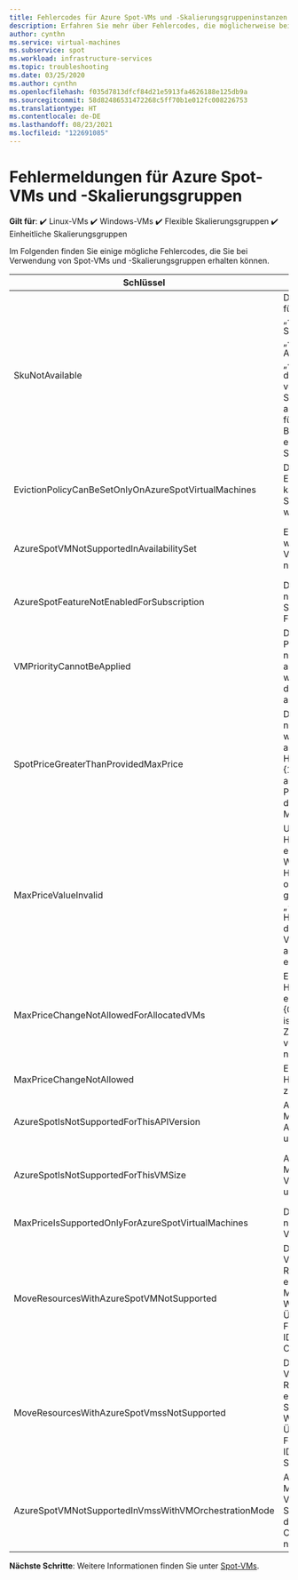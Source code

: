 ```yaml
---
title: Fehlercodes für Azure Spot-VMs und -Skalierungsgruppeninstanzen
description: Erfahren Sie mehr über Fehlercodes, die möglicherweise bei der Verwendung von Azure Spot Virtual Machines und Skalierungsgruppeninstanzen angezeigt werden.
author: cynthn
ms.service: virtual-machines
ms.subservice: spot
ms.workload: infrastructure-services
ms.topic: troubleshooting
ms.date: 03/25/2020
ms.author: cynthn
ms.openlocfilehash: f035d7813dfcf84d21e5913fa4626188e125db9a
ms.sourcegitcommit: 58d82486531472268c5ff70b1e012fc008226753
ms.translationtype: HT
ms.contentlocale: de-DE
ms.lasthandoff: 08/23/2021
ms.locfileid: "122691085"
---
```

# <a name="error-messages-for-azure-spot-virtual-machines-and-scale-sets"></a>Fehlermeldungen für Azure Spot-VMs und -Skalierungsgruppen

**Gilt für**: :heavy_check_mark: Linux-VMs :heavy_check_mark: Windows-VMs :heavy_check_mark: Flexible Skalierungsgruppen :heavy_check_mark: Einheitliche Skalierungsgruppen

Im Folgenden finden Sie einige mögliche Fehlercodes, die Sie bei Verwendung von Spot-VMs und -Skalierungsgruppen erhalten können.


| Schlüssel | `Message` | BESCHREIBUNG |
|-----|---------|-------------|
| SkuNotAvailable | Der angeforderte Tarif für die Ressource „\<resource\>“ ist im Speicherort „\<location\>“ für das Abonnement „\<subscriptionID\>“ derzeit nicht verfügbar. Versuchen Sie es mit einem anderen Tarif, oder führen Sie die Bereitstellung an einem anderen Standort durch. | An diesem Standort ist nicht genügend Azure Spot Virtual Machine-Kapazität vorhanden, um Ihre VM- oder Skalierungsgruppeninstanz zu erstellen. |
| EvictionPolicyCanBeSetOnlyOnAzureSpotVirtualMachines  |  Die Entfernungsrichtlinie kann nur für Azure Spot-VMs festgelegt werden. | Diese VM ist keine Azure Spot Virtual Machine, sodass Sie die Entfernungsrichtlinie nicht festlegen können. |
| AzureSpotVMNotSupportedInAvailabilitySet  |  Eine Azure Spot-VM wird in der Verfügbarkeitsgruppe nicht unterstützt. | Sie müssen entweder eine Spot-VM oder eine VM in einer Verfügbarkeitsgruppe verwenden. Sie können nicht beides auswählen. |
| AzureSpotFeatureNotEnabledForSubscription  |  Das Abonnement ist nicht mit dem Azure Spot Virtual Machine-Feature aktiviert. | Verwenden Sie ein Abonnement, das Azure Spot Virtual Machines unterstützt. |
| VMPriorityCannotBeApplied  |  Der angegebene Prioritätswert {0} kann nicht auf die VM {1} angewendet werden, weil bei der Erstellung der VM keine Priorität angegeben wurde. | Geben Sie beim Erstellen der VM die Priorität an. |
| SpotPriceGreaterThanProvidedMaxPrice  |  Der Vorgang {0} kann nicht ausgeführt werden, weil der angegebene Höchstpreis von {1} USD niedriger ist als der aktuelle Spot-Preis von {2} USD für die Azure Spot Virtual Machine-Größe {3}. | Wählen Sie einen höheren Höchstpreis aus. Weitere Informationen finden Sie in den Preisinformationen für [Linux](https://azure.microsoft.com/pricing/details/virtual-machines/linux/) bzw. für [Windows](https://azure.microsoft.com/pricing/details/virtual-machines/windows/).|
| MaxPriceValueInvalid  |  Ungültiger Wert für Höchstpreis. Die einzigen unterstützten Werte für den Höchstpreis sind -1 oder eine Dezimalzahl größer als 0. Der Wert „-1“ für den Höchstpreis gibt an, dass die Azure Spot Virtual Machine nicht aus Preisgründen entfernt wird. | Geben Sie einen gültigen Höchstpreis ein. Weitere Informationen finden Sie bei den Preisen für [Linux](https://azure.microsoft.com/pricing/details/virtual-machines/linux/) bzw. [Windows](https://azure.microsoft.com/pricing/details/virtual-machines/windows/). |
| MaxPriceChangeNotAllowedForAllocatedVMs | Eine Änderung des Höchstpreises ist nicht erlaubt, wenn die VM {0} derzeit zugeordnet ist. Heben Sie die Zuordnungen auf, und versuchen Sie es nochmal. | Beenden Sie die VM, oder heben Sie deren Zuordnung auf, damit Sie den Höchstpreis ändern können. |
| MaxPriceChangeNotAllowed | Eine Änderung des Höchstpreises ist nicht zulässig. | Sie können den Höchstpreis für diese VM nicht ändern. |
| AzureSpotIsNotSupportedForThisAPIVersion  |  Azure Spot Virtual Machine wird für diese API-Version nicht unterstützt. | Die API-Version muss 2019-03-01 lauten. |
| AzureSpotIsNotSupportedForThisVMSize  |  Azure Spot Virtual Machine wird für diese VM-Größe {0} nicht unterstützt. | Wählen Sie eine andere VM-Größe aus. Weitere Informationen finden Sie unter [Azure Spot Virtual Machines](./spot-vms.md). |
| MaxPriceIsSupportedOnlyForAzureSpotVirtualMachines  |  Der Höchstpreis wird nur für Azure Spot-VMs unterstützt. | Weitere Informationen finden Sie unter [Azure Spot Virtual Machines](./spot-vms.md). |
| MoveResourcesWithAzureSpotVMNotSupported  |  Die Anforderung zum Verschieben von Ressourcen enthält eine Azure Spot Virtual Machine-Instanz. Wird nicht unterstützt. Überprüfen Sie die Fehlerdetails für die IDs der virtuellen Computer. | Azure Spot Virtual Machines kann nicht verschoben werden. |
| MoveResourcesWithAzureSpotVmssNotSupported  |  Die Anforderung zum Verschieben von Ressourcen enthält eine Azure-Spot-VM-Skalierungsgruppe. Wird nicht unterstützt. Überprüfen Sie die Fehlerdetails für die IDs der VM-Skalierungsgruppen. | Azure Spot-VM-Skalierungsgruppeninstanzen können nicht verschoben werden. |
| AzureSpotVMNotSupportedInVmssWithVMOrchestrationMode | Azure Spot Virtual Machine wird in der VM-Skalierungsgruppe mit dem VM-Orchestrierungsmodus nicht unterstützt. | Legen Sie den Orchestrierungsmodus auf die VM-Skalierungsgruppe fest, um Azure Spot Virtual Machine-Instanzen zu verwenden. |


**Nächste Schritte**: Weitere Informationen finden Sie unter [Spot-VMs](./spot-vms.md).